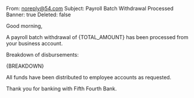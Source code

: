 From: noreply@54.com
Subject: Payroll Batch Withdrawal Processed
Banner: true
Deleted: false

Good morning,

A payroll batch withdrawal of {TOTAL_AMOUNT} has been processed from your business account.

Breakdown of disbursements:

{BREAKDOWN}

All funds have been distributed to employee accounts as requested.

Thank you for banking with Fifth Fourth Bank.
